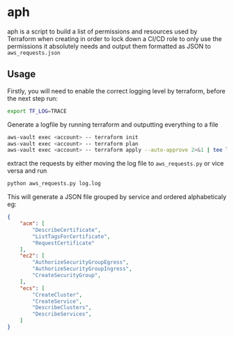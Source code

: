 # aph
aph is a script to build a list of permissions and resources used by Terraform when creating in order to lock down a CI/CD role to only use the permissions it absolutely needs and output them formatted as JSON to `aws_requests.json`

## Usage

Firstly, you will need to enable the correct logging level by terraform, before the next step run:

```bash
export TF_LOG=TRACE
``` 

Generate a logfile by running terraform and outputting everything to a file

```bash
aws-vault exec <account> -- terraform init
aws-vault exec <account> -- terraform plan
aws-vault exec <account> -- terraform apply --auto-approve 2>&1 | tee log.log
```

extract the requests by either moving the log file to `aws_requests.py` or vice versa and run

```bash
python aws_requests.py log.log
```

This will generate a JSON file grouped by service and ordered alphabeticaly eg:

```json
{
    "acm": [
        "DescribeCertificate",
        "ListTagsForCertificate",
        "RequestCertificate"
    ],
    "ec2": [
        "AuthorizeSecurityGroupEgress",
        "AuthorizeSecurityGroupIngress",
        "CreateSecurityGroup",
    ],
    "ecs": [
        "CreateCluster",
        "CreateService",
        "DescribeClusters",
        "DescribeServices",
    ]
}
```
